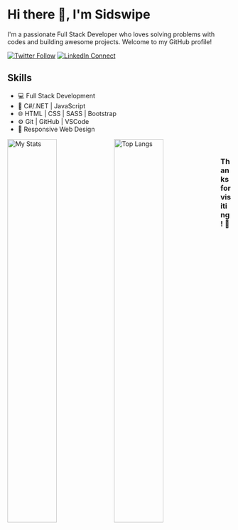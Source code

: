 
# Hi there 👋, I'm Sidswipe
I'm a passionate Full Stack Developer who loves solving problems with codes and building awesome projects. Welcome to my GitHub profile!

[![Twitter Follow](https://img.shields.io/twitter/follow/your_twitter_username?label=Follow&style=social)](https://twitter.com/sidswipe)
[![LinkedIn Connect](https://img.shields.io/badge/LinkedIn-Connect-blue)](https://ng.linkedin.com/in/ceze-nnaemeka)


## Skills
- 💻 Full Stack Development
- 🚀 C#/.NET | JavaScript  
- 🌐 HTML | CSS | SASS | Bootstrap
- ⚙️ Git | GitHub | VSCode
- 📱 Responsive Web Design


<img alt="My Stats" align="left" width="47%" src ="https://github-readme-stats.vercel.app/api?username=SidneyEmeka&show_icons=true&theme=transparent"/>
<img alt="Top Langs" align="left" width="47%" src="https://github-readme-stats.vercel.app/api/top-langs/?username=SidneyEmeka&layout=compact"/> <br>


### Thanks for visiting! 🚀

